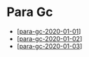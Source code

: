 # Para Gc

- [[para-gc-2020-01-01]]
- [[para-gc-2020-01-02]]
- [[para-gc-2020-01-03]]

[//begin]: # "Autogenerated link references for markdown compatibility"
[para-gc-2020-01-01]: para-gc-2020-01-01 "Para Gc"
[para-gc-2020-01-02]: para-gc-2020-01-02 "Para Gc"
[para-gc-2020-01-03]: para-gc-2020-01-03 "Para Gc 2020 01 03"
[//end]: # "Autogenerated link references"
